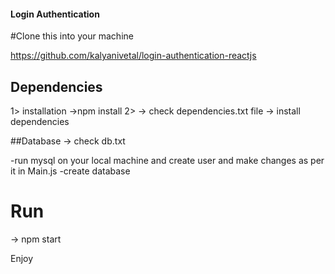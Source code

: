 #### Login Authentication

#Clone this into your machine

https://github.com/kalyanivetal/login-authentication-reactjs

## Dependencies
1> installation
	->npm install
2>
 -> check dependencies.txt file
 -> install dependencies

##Database
 -> check db.txt 

-run mysql on your local machine and create user and make changes as per it in Main.js
-create database


# Run
 -> npm start

Enjoy

